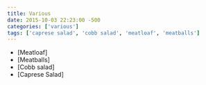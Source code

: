```yaml
---
title: Various
date: 2015-10-03 22:23:00 -500
categories: ['various']
tags: ['caprese salad', 'cobb salad', 'meatloaf', 'meatballs']
---
```


-   [Meatloaf]
-   [Meatballs]
-   [Cobb salad]
-   [Caprese Salad]

